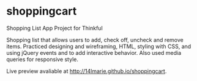# shoppingcart
Shopping List App Project for Thinkful

Shopping list that allows users to add, check off, uncheck and remove items. 
Practiced designing and wireframing, HTML, styling with CSS, and using jQuery events and to add interactive behavior. 
Also used media queries for responsive style. 

Live preview avaliable at http://14lmarie.github.io/shoppingcart.
